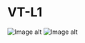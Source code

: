 # VT-L1
![Image alt](https://github.com/yanabelonozhko/VT-L1/main/images/task10.png)
![Image alt](https://github.com/yanabelonozhko/VT-L1/main/images/task11.png)
